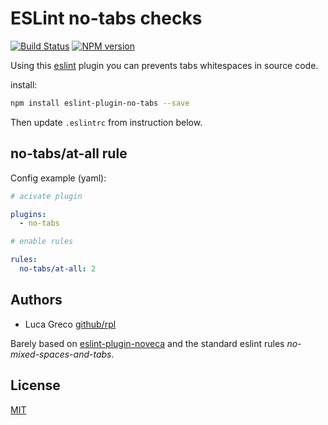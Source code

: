 ESLint no-tabs checks
========================================

[![Build Status](https://travis-ci.org/rpl/eslint-plugin-no-tabs.svg?branch=master)](https://travis-ci.org/rpl/eslint-plugin-no-tabs)
[![NPM version](https://img.shields.io/npm/v/eslint-plugin-no-tabs.svg)](https://www.npmjs.org/package/eslint-plugin-no-tabs)

Using this [eslint](http://eslint.org/) plugin you can prevents tabs whitespaces in source code.

install:

```bash
npm install eslint-plugin-no-tabs --save
```

Then update `.eslintrc` from instruction below.


no-tabs/at-all rule
-----------


Config example (yaml):

```yaml
# acivate plugin

plugins:
  - no-tabs

# enable rules

rules:
  no-tabs/at-all: 2

```

Authors
-------

- Luca Greco [github/rpl](https://github.com/rpl)

Barely based on [eslint-plugin-noveca](https://github.com/nodeca/eslint-plugin-nodeca) and the standard eslint rules *no-mixed-spaces-and-tabs*.

License
-------

[MIT](https://github.com/rpl/eslint-plugin-no-tabs/blob/master/LICENSE)
